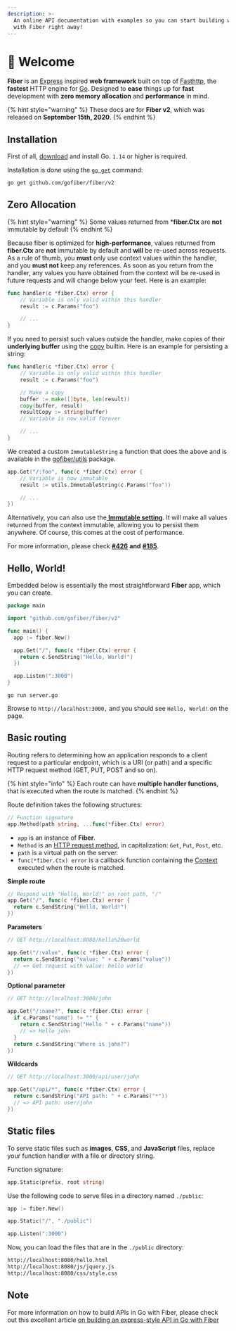 ```yaml
---
description: >-
  An online API documentation with examples so you can start building web apps
  with Fiber right away!
---
```


# 👋 Welcome

**Fiber** is an [Express](https://github.com/expressjs/express) inspired **web framework** built on top of [Fasthttp](https://github.com/valyala/fasthttp), the **fastest** HTTP engine for [Go](https://golang.org/doc/). Designed to **ease** things up for **fast** development with **zero memory allocation** and **performance** in mind.

{% hint style="warning" %}
These docs are for **Fiber v2**, which was released on **September 15th, 2020**.
{% endhint %}

## Installation

First of all, [download](https://golang.org/dl/) and install Go. `1.14` or higher is required.

Installation is done using the [`go get`](https://golang.org/cmd/go/#hdr-Add_dependencies_to_current_module_and_install_them) command:

```bash
go get github.com/gofiber/fiber/v2
```

## Zero Allocation

{% hint style="warning" %}
Some values returned from \***fiber.Ctx** are **not** immutable by default
{% endhint %}

Because fiber is optimized for **high-performance**, values returned from **fiber.Ctx** are **not** immutable by default and **will** be re-used across requests. As a rule of thumb, you **must** only use context values within the handler, and you **must not** keep any references. As soon as you return from the handler, any values you have obtained from the context will be re-used in future requests and will change below your feet. Here is an example:

```go
func handler(c *fiber.Ctx) error {
    // Variable is only valid within this handler
    result := c.Params("foo") 

    // ...
}
```

If you need to persist such values outside the handler, make copies of their **underlying buffer** using the [copy](https://golang.org/pkg/builtin/#copy) builtin. Here is an example for persisting a string:

```go
func handler(c *fiber.Ctx) error {
    // Variable is only valid within this handler
    result := c.Params("foo")

    // Make a copy
    buffer := make([]byte, len(result))
    copy(buffer, result)
    resultCopy := string(buffer) 
    // Variable is now valid forever

    // ...
}
```

We created a custom `ImmutableString` a function that does the above and is available in the [gofiber/utils](https://github.com/gofiber/utils) package.

```go
app.Get("/:foo", func(c *fiber.Ctx) error {
    // Variable is now immutable
    result := utils.ImmutableString(c.Params("foo")) 

    // ...
})
```

Alternatively, you can also use the[ **Immutable setting**](./). It will make all values returned from the context immutable, allowing you to persist them anywhere. Of course, this comes at the cost of performance.

For more information, please check [**\#426**](https://github.com/gofiber/fiber/issues/426) **and** [**\#185**](https://github.com/gofiber/fiber/issues/185).

## Hello, World!

Embedded below is essentially the most straightforward **Fiber** app, which you can create.

```go
package main

import "github.com/gofiber/fiber/v2"

func main() {
  app := fiber.New()

  app.Get("/", func(c *fiber.Ctx) error {
    return c.SendString("Hello, World!")
  })

  app.Listen(":3000")
}
```

```text
go run server.go
```

Browse to `http://localhost:3000,` and you should see `Hello, World!` on the page.

## Basic routing

Routing refers to determining how an application responds to a client request to a particular endpoint, which is a URI \(or path\) and a specific HTTP request method \(GET, PUT, POST and so on\).

{% hint style="info" %}
Each route can have **multiple handler functions**, that is executed when the route is matched.
{% endhint %}

Route definition takes the following structures:

```go
// Function signature
app.Method(path string, ...func(*fiber.Ctx) error)
```

* `app` is an instance of **Fiber**.
* `Method` is an [HTTP request method](https://docs.gofiber.io/api/app#route-handlers), in capitalization: `Get`, `Put`, `Post`, etc.
* `path` is a virtual path on the server.
* `func(*fiber.Ctx) error` is a callback function containing the [Context](https://docs.gofiber.io/api/ctx) executed when the route is matched.

**Simple route**

```go
// Respond with "Hello, World!" on root path, "/"
app.Get("/", func(c *fiber.Ctx) error {
  return c.SendString("Hello, World!")
})
```

**Parameters**

```go
// GET http://localhost:8080/hello%20world

app.Get("/:value", func(c *fiber.Ctx) error {
  return c.SendString("value: " + c.Params("value"))
  // => Get request with value: hello world
})
```

**Optional parameter**

```go
// GET http://localhost:3000/john

app.Get("/:name?", func(c *fiber.Ctx) error {
  if c.Params("name") != "" {
    return c.SendString("Hello " + c.Params("name"))
    // => Hello john
  }
  return c.SendString("Where is john?")
})
```

**Wildcards**

```go
// GET http://localhost:3000/api/user/john

app.Get("/api/*", func(c *fiber.Ctx) error {
  return c.SendString("API path: " + c.Params("*"))
  // => API path: user/john
})
```

## Static files

To serve static files such as **images**, **CSS**, and **JavaScript** files, replace your function handler with a file or directory string.

Function signature:

```go
app.Static(prefix, root string)
```

Use the following code to serve files in a directory named `./public`:

```go
app := fiber.New()

app.Static("/", "./public") 

app.Listen(":3000")
```

Now, you can load the files that are in the `./public` directory:

```bash
http://localhost:8080/hello.html
http://localhost:8080/js/jquery.js
http://localhost:8080/css/style.css
```

## Note

For more information on how to build APIs in Go with Fiber, please check out this excellent article [on building an express-style API in Go with Fiber](https://blog.logrocket.com/express-style-api-go-fiber/)

